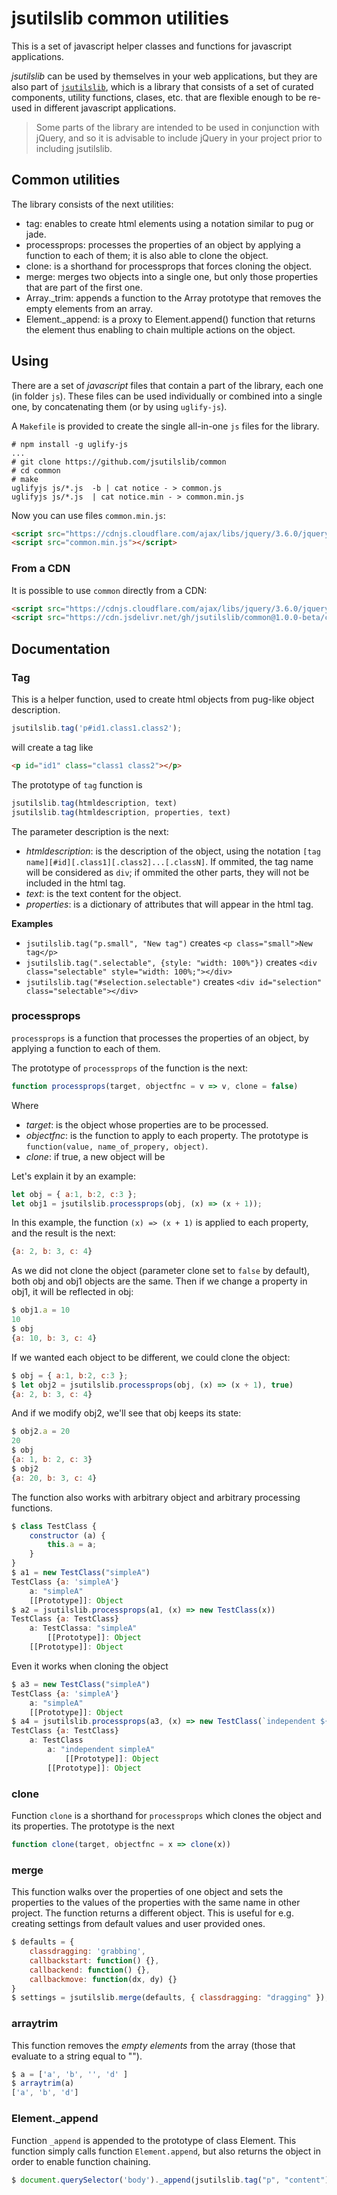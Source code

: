 # jsutilslib common utilities
This is a set of javascript helper classes and functions for javascript applications.

_jsutilslib_ can be used by themselves in your web applications, but they are also part of [`jsutilslib`](https://github.com/jsutilslib/jsutilslib), which is a library that consists of a set of curated components, utility functions, clases, etc. that are flexible enough to be re-used in different javascript applications.

> Some parts of the library are intended to be used in conjunction with jQuery, and so it is advisable to include jQuery in your project prior to including jsutilslib.

## Common utilities
The library consists of the next utilities:

- tag: enables to create html elements using a notation similar to pug or jade.
- processprops: processes the properties of an object by applying a function to each of them; it is also able to clone the object.
- clone: is a shorthand for processprops that forces cloning the object.
- merge: merges two objects into a single one, but only those properties that are part of the first one.
- Array._trim: appends a function to the Array prototype that removes the empty elements from an array.
- Element._append: is a proxy to Element.append() function that returns the element thus enabling to chain multiple actions on the object.

## Using

There are a set of _javascript_ files that contain a part of the library, each one (in folder `js`). These files can be used individually or combined into a single one, by concatenating them (or by using `uglify-js`).

A `Makefile` is provided to create the single all-in-one `js` files for the library.

```console
# npm install -g uglify-js
...
# git clone https://github.com/jsutilslib/common
# cd common
# make
uglifyjs js/*.js  -b | cat notice - > common.js
uglifyjs js/*.js  | cat notice.min - > common.min.js
```

Now you can use files `common.min.js`:

```html
<script src="https://cdnjs.cloudflare.com/ajax/libs/jquery/3.6.0/jquery.min.js"></script>
<script src="common.min.js"></script>
```

### From a CDN

It is possible to use `common` directly from a CDN:

```html
<script src="https://cdnjs.cloudflare.com/ajax/libs/jquery/3.6.0/jquery.min.js"></script>
<script src="https://cdn.jsdelivr.net/gh/jsutilslib/common@1.0.0-beta/common.min.js"></script>
```

## Documentation

### Tag

This is a helper function, used to create html objects from pug-like object description.

```javascript
jsutilslib.tag('p#id1.class1.class2');
```

will create a tag like 

```html
<p id="id1" class="class1 class2"></p>
```

The prototype of `tag` function is

```javascript
jsutilslib.tag(htmldescription, text)
jsutilslib.tag(htmldescription, properties, text)
```

The parameter description is the next:
- _htmldescription_: is the description of the object, using the notation `[tag name][#id][.class1][.class2]...[.classN]`. If ommited, the tag name will be considered as `div`; if ommited the other parts, they will not be included in the html tag.
- _text_: is the text content for the object.
- _properties_: is a dictionary of attributes that will appear in the html tag.

**Examples**

- `jsutilslib.tag("p.small", "New tag")` creates `<p class="small">New tag</p>`
- `jsutilslib.tag(".selectable", {style: "width: 100%"})` creates `<div class="selectable" style="width: 100%;"></div>`
- `jsutilslib.tag("#selection.selectable")` creates `<div id="selection" class="selectable"></div>`


### processprops

`processprops` is a function that processes the properties of an object, by applying a function to each of them.

The prototype of `processprops` of the function is the next:

```javascript
function processprops(target, objectfnc = v => v, clone = false)
```

Where
- _target_: is the object whose properties are to be processed.
- _objectfnc_: is the function to apply to each property. The prototype is `function(value, name_of_propery, object)`.
- _clone_: if true, a new object will be 

Let's explain it by an example:

```javascript
let obj = { a:1, b:2, c:3 };
let obj1 = jsutilslib.processprops(obj, (x) => (x + 1));
```

In this example, the function `(x) => (x + 1)` is applied to each property, and the result is the next:

```javascript
{a: 2, b: 3, c: 4}
```

As we did not clone the object (parameter clone set to `false` by default), both obj and obj1 objects are the same. Then if we change a property in obj1, it will be reflected in obj:

```javascript
$ obj1.a = 10
10
$ obj
{a: 10, b: 3, c: 4}
```

If we wanted each object to be different, we could clone the object:

```javascript
$ obj = { a:1, b:2, c:3 };
$ let obj2 = jsutilslib.processprops(obj, (x) => (x + 1), true)
{a: 2, b: 3, c: 4}
```

And if we modify obj2, we'll see that obj keeps its state:

```javascript
$ obj2.a = 20
20
$ obj
{a: 1, b: 2, c: 3}
$ obj2
{a: 20, b: 3, c: 4}
```

The function also works with arbitrary object and arbitrary processing functions.

```javascript
$ class TestClass {
    constructor (a) {
        this.a = a;
    }
}
$ a1 = new TestClass("simpleA")
TestClass {a: 'simpleA'}
    a: "simpleA"
    [[Prototype]]: Object
$ a2 = jsutilslib.processprops(a1, (x) => new TestClass(x))
TestClass {a: TestClass}
    a: TestClassa: "simpleA"
        [[Prototype]]: Object
    [[Prototype]]: Object
```

Even it works when cloning the object

```javascript
$ a3 = new TestClass("simpleA")
TestClass {a: 'simpleA'}
    a: "simpleA"
    [[Prototype]]: Object
$ a4 = jsutilslib.processprops(a3, (x) => new TestClass(`independent ${x}`), true)
TestClass {a: TestClass}
    a: TestClass
        a: "independent simpleA"
            [[Prototype]]: Object
        [[Prototype]]: Object
```

### clone

Function `clone` is a shorthand for `processprops` which clones the object and its properties. The prototype is the next

```javascript
function clone(target, objectfnc = x => clone(x))
```

### merge

This function walks over the properties of one object and sets the properties to the values of the properties with the same name in other project. The function returns a different object. This is useful for e.g. creating settings from default values and user provided ones.

```javascript
$ defaults = {
    classdragging: 'grabbing',
    callbackstart: function() {},
    callbackend: function() {},
    callbackmove: function(dx, dy) {}
}
$ settings = jsutilslib.merge(defaults, { classdragging: "dragging" });
```

### arraytrim

This function removes the _empty elements_ from the array (those that evaluate to a string equal to "").

```javascript
$ a = ['a', 'b', '', 'd' ]
$ arraytrim(a)
['a', 'b', 'd']
```

### Element._append

Function `_append` is appended to the prototype of class Element. This function simply calls function `Element.append`, but also returns the object in order to enable function chaining.

```javascript
$ document.querySelector('body')._append(jsutilslib.tag("p", "content"))._append(jsutilslib.tag("p", "more content"))
```

